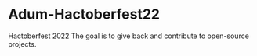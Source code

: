 # Adum-Hactoberfest22

Hactoberfest 2022
The goal is to give back and contribute to open-source projects.
